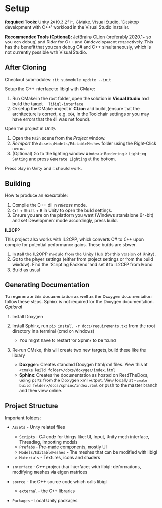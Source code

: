 # Setup

**Required Tools**: Unity 2019.3.2f1+, CMake, Visual Studio, 'Desktop development with C++' workload in the Visual Studio installer.

**Recommended Tools (Optional):** JetBrains CLion (preferably 2020.1+ so you can debug) and Rider for C++ and C# development respectively. This has the benefit that you can debug C# and C++ simultaneously, which is not currently possible with Visual Studio.

## After Cloning

Checkout submodules: `git submodule update --init`

Setup the C++ interface to libigl with CMake:

1. Run CMake in the root folder, open the solution in **Visual Studio** and build the target `__libigl-interface`
2. Or setup the CMake project in **CLion** and build, (ensure that the architecture is correct, e.g. `x64`, in the Toolchain settings or you may have errors that the dll was not found).

Open the project in Unity.

1. Open the `Main` scene from the *Project* window.
2. *Reimport* the `Assets/Models/EditableMeshes` folder using the Right-Click menu.
3. (Optional) Go to the lighting window `Window` > `Rendering` > `Lighting Setting` and press `Generate Lighting` at the bottom.

Press play in Unity and it should work.

## Building

How to produce an executable:

1. Compile the C++ dll in *release* mode.
2. `Crl` + `Shift` + `B` in Unity to open the build settings.
3. Ensure you are on the platform you want (Windows standalone 64-bit) and set Development mode accordingly, press build.

**IL2CPP**

This project also works with IL2CPP, which converts C# to C++ upon compile for potential performance gains. These builds are slower. 

1. Install the IL2CPP module from the Unity Hub (for this version of Unity).
1. Go to the player settings (either from project settings or from the build window). Find the 'Scripting Backend' and set it to IL2CPP from Mono
1. Build as usual

## Generating Documentation

To regenerate this documentation as well as the Doxygen documentation follow these steps. Sphinx is not required for the Doxygen documentation. *Optional*

1. Install Doxygen

2. Install Sphinx, run `pip install -r docs/requirements.txt` from the root directory in a terminal (cmd on windows)

    - You might have to restart for Sphinx to be found

3. Re-run CMake, this will create two new targets, build these like the library

   - **Doxygen**: Creates standard Doxygen html/xml files. View this at `<cmake build folder>/docs/doxygen/index.html`
   - **Sphinx**: Creates the documentation as hosted on ReadTheDocs, using parts from the Doxygen xml output.
     View locally at `<cmake build folder>/docs/sphinx/index.html` or push to the master branch and then view online.

## Project Structure

Important folders:

- `Assets` - Unity related files

   - `Scripts` - C# code for things like: UI, Input, Unity mesh interface, Threading, Importing models
   - `Prefabs` - Pre-made components, mostly UI
   - `Models/EditableMeshes` - The meshes that can be modified with libigl
   - `Materials` - Textures, icons and shaders
- `Interface` - C++ project that interfaces with libigl: deformations, modifying meshes via eigen matrices
- `source` - the C++ source code which calls libigl
   - `external` - the C++ libraries
- `Packages` - Local Unity packages